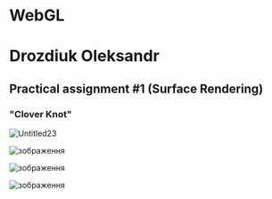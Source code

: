# WebGL

<h1>Drozdiuk Oleksandr</h1>

<h2>Practical assignment #1 (Surface Rendering)</h2>

<h3>"Clover Knot"</h3>

![Untitled23](https://github.com/FeltMe/webgl-basics/assets/41016761/eaaad69a-f26e-4518-8d2e-9e17e6f8d5f7)

![зображення](https://github.com/FeltMe/webgl-basics/assets/41016761/37acac3e-7163-4065-89cf-77709e569466)

![зображення](https://github.com/FeltMe/webgl-basics/assets/41016761/89555684-ce18-4120-b598-232b848d86b8)

![зображення](https://github.com/FeltMe/webgl-basics/assets/41016761/16703b90-9cc2-4608-81de-23d2615af457)

